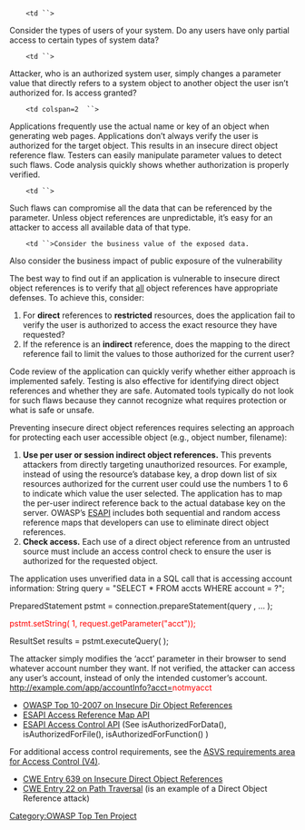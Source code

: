 ` `

`    <td ``>`

Consider the types of users of your system. Do any users have only
partial access to certain types of system data?

</td>

`    <td ``>`

Attacker, who is an authorized system user, simply changes a parameter
value that directly refers to a system object to another object the user
isn’t authorized for. Is access granted?

</td>

`    <td colspan=2  ``>`

Applications frequently use the actual name or key of an object when
generating web pages. Applications don’t always verify the user is
authorized for the target object. This results in an insecure direct
object reference flaw. Testers can easily manipulate parameter values to
detect such flaws. Code analysis quickly shows whether authorization is
properly verified.

</td>

`    <td ``>`

Such flaws can compromise all the data that can be referenced by the
parameter. Unless object references are unpredictable, it’s easy for an
attacker to access all available data of that type.

</td>

`    <td ``>Consider the business value of the exposed data.`

Also consider the business impact of public exposure of the
vulnerability

</td>

The best way to find out if an application is vulnerable to insecure
direct object references is to verify that <u>all</u> object references
have appropriate defenses. To achieve this, consider:

1.  For **direct** references to **restricted** resources, does the
    application fail to verify the user is authorized to access the
    exact resource they have requested?
2.  If the reference is an **indirect** reference, does the mapping to
    the direct reference fail to limit the values to those authorized
    for the current user?

Code review of the application can quickly verify whether either
approach is implemented safely. Testing is also effective for
identifying direct object references and whether they are safe.
Automated tools typically do not look for such flaws because they cannot
recognize what requires protection or what is safe or unsafe.

Preventing insecure direct object references requires selecting an
approach for protecting each user accessible object (e.g., object
number, filename):

1.  **Use per user or session indirect object references.** This
    prevents attackers from directly targeting unauthorized resources.
    For example, instead of using the resource’s database key, a drop
    down list of six resources authorized for the current user could use
    the numbers 1 to 6 to indicate which value the user selected. The
    application has to map the per-user indirect reference back to the
    actual database key on the server. OWASP’s
    [ESAPI](https://www.owasp.org/index.php/ESAPI) includes both
    sequential and random access reference maps that developers can use
    to eliminate direct object references.
2.  **Check access.** Each use of a direct object reference from an
    untrusted source must include an access control check to ensure the
    user is authorized for the requested object.

The application uses unverified data in a SQL call that is accessing
account information:  String query = "SELECT \* FROM accts WHERE account
= ?";

PreparedStatement pstmt = connection.prepareStatement(query , … );

<span style="color:red;">pstmt.setString( 1,
request.getParameter("acct"));</span>

ResultSet results = pstmt.executeQuery( );

The attacker simply modifies the ‘acct’ parameter in their browser to
send whatever account number they want. If not verified, the attacker
can access any user’s account, instead of only the intended customer’s
account.
http://example.com/app/accountInfo?acct=<span style="color:red;">notmyacct</span>


  - [OWASP Top 10-2007 on Insecure Dir Object
    References](https://www.owasp.org/index.php/Top_10_2007-Insecure_Direct_Object_Reference)
  - [ESAPI Access Reference Map
    API](http://owasp-esapi-java.googlecode.com/svn/trunk_doc/latest/org/owasp/esapi/AccessReferenceMap.html)
  - [ESAPI Access Control
    API](http://owasp-esapi-java.googlecode.com/svn/trunk_doc/latest/org/owasp/esapi/AccessController.html)
    (See isAuthorizedForData(), isAuthorizedForFile(),
    isAuthorizedForFunction() )

For additional access control requirements, see the [ASVS requirements
area for Access Control (V4)](https://www.owasp.org/index.php/ASVS).

  - [CWE Entry 639 on Insecure Direct Object
    References](http://cwe.mitre.org/data/definitions/639.html)
  - [CWE Entry 22 on Path
    Traversal](http://cwe.mitre.org/data/definitions/22.html) (is an
    example of a Direct Object Reference attack)

[Category:OWASP Top Ten
Project](Category:OWASP_Top_Ten_Project "wikilink")